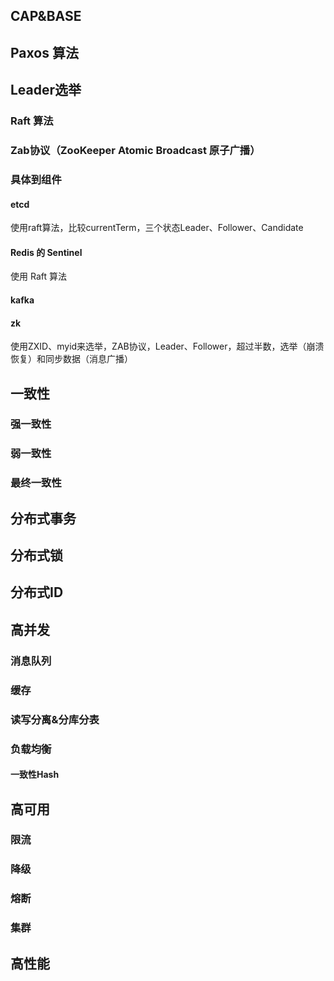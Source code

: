 ## CAP&BASE

## Paxos 算法

## Leader选举

### Raft 算法

### Zab协议（ZooKeeper Atomic Broadcast 原子广播）

### 具体到组件

#### etcd

使用raft算法，比较currentTerm，三个状态Leader、Follower、Candidate

#### Redis 的 Sentinel 

使用 Raft 算法

#### kafka

#### zk

使用ZXID、myid来选举，ZAB协议，Leader、Follower，超过半数，选举（崩溃恢复）和同步数据（消息广播）

## 一致性

### 强一致性

### 弱一致性 

### 最终一致性 

## 分布式事务

## 分布式锁

## 分布式ID

## 高并发

### 消息队列

### 缓存

### 读写分离&分库分表

### 负载均衡

#### 一致性Hash

## 高可用

### 限流

### 降级

### 熔断

### 集群

## 高性能